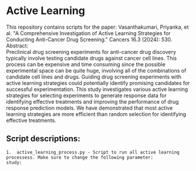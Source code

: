 # Active Learning

This repository contains scripts for the paper: Vasanthakumari, Priyanka, et al. "A Comprehensive Investigation of Active Learning Strategies for Conducting Anti-Cancer Drug Screening." Cancers 16.3 (2024): 530.  
Abstract:  
Preclinical drug screening experiments for anti-cancer drug discovery typically involve testing candidate drugs against cancer cell lines. This process can be expensive and time consuming since the possible experimental space can be quite huge, involving all of the combinations of candidate cell lines and drugs. Guiding drug screening experiments with active learning strategies could potentially identify promising candidates for successful experimentation. This study investigates various active learning strategies for selecting experiments to generate response data for identifying effective treatments and improving the performance of drug response prediction models. We have demonstrated that most active learning strategies are more efficient than random selection for identifying effective treatments.

## Script descriptions:   
```
1.  active_learning_process.py - Script to run all active learning processess. Make sure to change the following parameter:
study:
```

